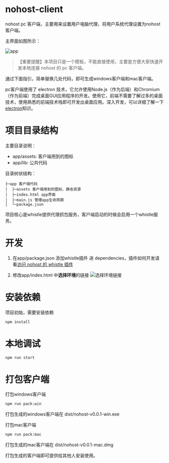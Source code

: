 # nohost-client
nohost pc 客户端，主要用来设置用户电脑代理，将用户系统代理设置为nohost 客户端。

主界面如图所示：

![app](https://user-images.githubusercontent.com/4689952/69595898-c906c380-103b-11ea-91a0-27a65abef436.png)

> 【重要提醒】本项目只是一个模板，不能直接使用，主要是方便大家快速开发本地连接 nohost 的 pc 客户端。

通过下面指引，简单替换几处代码，即可生成windows客户端和mac客户端。

pc客户端使用了 electron 技术，它允许使用Node.js（作为后端）和Chromium（作为前端）完成桌面GUI应用程序的开发。使用它，前端不需要了解过多的桌面技术，使用熟悉的前端技术栈即可开发出桌面应用。深入开发，可以详细了解一下[electron](https://github.com/electron/electron)知识。


# 项目目录结构

主要目录说明：
- app/assets: 客户端用到的图标
- app/lib: 公共代码

目录树状结构：
```
├─app 客户端代码
│  ├─assets 客户端用到的图标、静态资源
│  ├─index.html app界面
│  ├─main.js 管理app生命周期
│  └─package.json
```

项目核心是whistle提供代理抓包服务，客户端启动的时候会启用一个whistle服务。

# 开发

1. 在app/package.json 添加whistle插件 进 dependencies，插件如何开发请看[访问 nohost 的 whistle 插件](https://github.com/nohosts/whistle.nohost-imweb)

2. 修改app/index.html 中**选择环境**的链接 
![选择环境链接](https://user-images.githubusercontent.com/4689952/69938189-9a935780-1517-11ea-8630-552113232819.png)


# 安装依赖
项目初始，需要安装依赖

``` sh
npm install
```

# 本地调试

``` sh
npm run start
```


# 打包客户端
打包windows客户端

``` sh
npm run pack:win
```

打包生成的windows客户端在 dist/nohost-v0.0.1-win.exe

打包mac客户端

``` sh
npm run pack:mac
```

打包生成的mac客户端在 dist/nohost-v0.0.1-mac.dmg

打包生成的客户端即可提供给其他人安装使用。